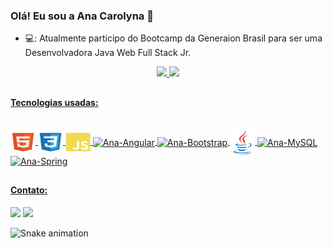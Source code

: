### Olá! Eu sou a Ana Carolyna 👋



- 💻: Atualmente participo do Bootcamp da Generaion Brasil para ser uma Desenvolvadora Java Web Full Stack Jr.

<div align="center">
  <a href="https://github.com/anacarolyna">
  <img width="42%" src="https://github-readme-stats.vercel.app/api?username=anacarolyna&show_icons=true&theme=moltack&include_all_commits=true&count_private=true"/>
  <img width="50%" src="https://github-readme-stats.vercel.app/api/top-langs/?username=anacarolyna&layout=compact&langs_count=7&theme=moltack"/>
</div>
  
  ##
  #### Tecnologias usadas:
  
  
  <div style="display: inline_block"><br>
  <img align="center" alt="Ana-HTML" height="30" width="40" src="https://raw.githubusercontent.com/devicons/devicon/master/icons/html5/html5-original.svg">
  <img align="center" alt="Ana-CSS" height="30" width="40" src="https://raw.githubusercontent.com/devicons/devicon/master/icons/css3/css3-original.svg">
  <img align="center" alt="Ana-Js" height="30" width="40" src="https://raw.githubusercontent.com/devicons/devicon/master/icons/javascript/javascript-plain.svg">
  <img align="center" alt="Ana-Angular" height="35" width="40" src=https://cdn.jsdelivr.net/gh/devicons/devicon/icons/angularjs/angularjs-original.svg> 
  <img align="center" alt="Ana-Bootstrap" height="33" width="40" src=https://cdn.jsdelivr.net/gh/devicons/devicon/icons/bootstrap/bootstrap-original-wordmark.svg>
  <img align="center" alt= "Ana-Java" height="40" width="40" src="https://github.com/devicons/devicon/blob/master/icons/java/java-original.svg">
  <img  align="center" alt="Ana-MySQL" height="60" width="60" src="https://cdn.jsdelivr.net/gh/devicons/devicon/icons/mysql/mysql-original-wordmark.svg" />
  <img align="center"alt="Ana-Spring" height="45" width="55" src=https://cdn.jsdelivr.net/gh/devicons/devicon/icons/spring/spring-original-wordmark.svg>
   
</div>
  
   ##
   #### Contato:
  
  <div> 
  <a href = "mailto:dinizanacarolyna@gmail.com"><img src="https://img.shields.io/badge/-Gmail-%23333?style=for-the-badge&logo=gmail&logoColor=white" target="_blank"></a>
  <a href="https://www.linkedin.com/in/anacarolynadiniz/" target="_blank"><img src="https://img.shields.io/badge/-LinkedIn-%230077B5?style=for-the-badge&logo=linkedin&logoColor=white" target="_blank"></a> 
    
  
   ![Snake animation](https://github.com/anacarolyna/anacarolyna/blob/output/github-contribution-grid-snake.svg)
    
</div>
   
